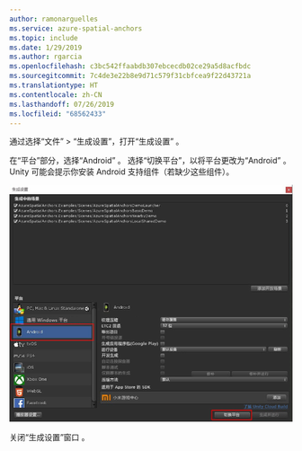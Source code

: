```yaml
---
author: ramonarguelles
ms.service: azure-spatial-anchors
ms.topic: include
ms.date: 1/29/2019
ms.author: rgarcia
ms.openlocfilehash: c3bc542ffaabdb307ebcecdb02ce29a5d8acfbdc
ms.sourcegitcommit: 7c4de3e22b8e9d71c579f31cbfcea9f22d43721a
ms.translationtype: HT
ms.contentlocale: zh-CN
ms.lasthandoff: 07/26/2019
ms.locfileid: "68562433"
---
```

通过选择“文件” > “生成设置”，打开“生成设置”    。

在“平台”部分，选择“Android”   。 选择“切换平台”，以将平台更改为“Android”   。 Unity 可能会提示你安装 Android 支持组件（若缺少这些组件）。

![Unity 生成设置窗口](./media/spatial-anchors-unity/unity-android-build-settings.png)

关闭“生成设置”窗口  。

